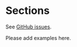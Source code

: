 # Sections

See [GitHub issues](https://github.com/JATS4R/elements/labels/sections).

Please add examples here.
